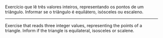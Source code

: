 Exercício que lê três valores inteiros, representando os pontos de um triângulo.
Informar se o triângulo é equilátero, isósceles ou escaleno.

-----

Exercise that reads three integer values, representing the points of a triangle.
Inform if the triangle is equilateral, isosceles or scalene.
